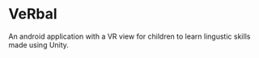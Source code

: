 # VeRbal
An android application with a VR view for children to learn lingustic skills made using Unity. 

